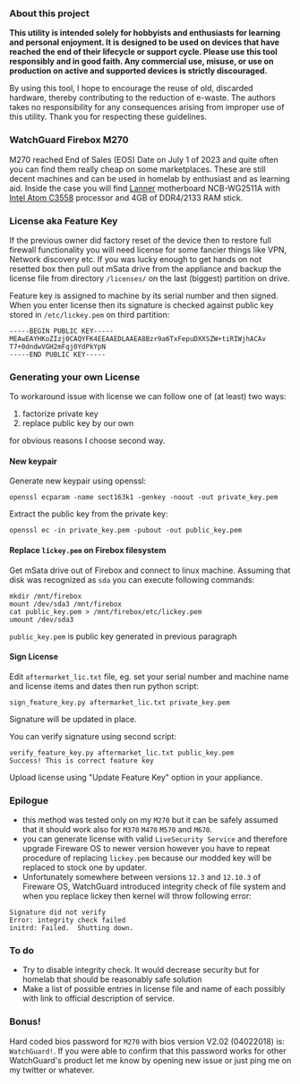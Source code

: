 ### About this project
**This utility is intended solely for hobbyists and enthusiasts for learning and personal enjoyment. It is designed to be used on devices that have reached the end of their lifecycle or support cycle. Please use this tool responsibly and in good faith. Any commercial use, misuse, or use on production on active and supported devices is strictly discouraged.**

By using this tool, I hope to encourage the reuse of old, discarded hardware, thereby contributing to the reduction of e-waste. The authors takes no responsibility for any consequences arising from improper use of this utility. Thank you for respecting these guidelines.


### WatchGuard Firebox M270
M270 reached End of Sales (EOS) Date on July 1 of 2023 and quite often you can find them really cheap on some marketplaces. These are still decent machines and can be used in homelab by enthusiast and as learning aid. Inside the case you will find [Lanner](https://en.wikipedia.org/wiki/Lanner_Electronics) motherboard NCB-WG2511A with [Intel Atom C3558](https://www.intel.com/content/www/us/en/products/sku/97937/intel-atom-processor-c3558-8m-cache-up-to-2-20-ghz/specifications.html) processor and 4GB of DDR4/2133 RAM stick.

### License aka Feature Key
If the previous owner did factory reset of the device then to restore full firewall functionality you will need license for some fancier things like VPN, Network discovery etc. If you was lucky enough to get hands on not resetted box then pull out mSata drive from the appliance and backup the license file from directory `/licenses/` on the last (biggest) partition on drive. 

Feature key is assigned to machine by its serial number and then signed. When you enter license then its signature is checked against public key stored in `/etc/lickey.pem` on third partition:

```
-----BEGIN PUBLIC KEY-----
MEAwEAYHKoZIzj0CAQYFK4EEAAEDLAAEA8Bzr9a6TxFepuDXXSZW+tiRIWjhACAv
T7+0dndwVGH2mFqj0YdPkYpN
-----END PUBLIC KEY-----
```

### Generating your own License
To workaround issue with license we can follow one of (at least) two ways: 
1) factorize private key 
2) replace public key by our own

for obvious reasons I choose second way.

#### New keypair
Generate new keypair using openssl:
```
openssl ecparam -name sect163k1 -genkey -noout -out private_key.pem
```

Extract the public key from the private key:
```
openssl ec -in private_key.pem -pubout -out public_key.pem
```


#### Replace `lickey.pem` on Firebox filesystem
Get mSata drive out of Firebox and connect to linux machine. Assuming that disk was recognized as `sda` you can execute following commands:
```
mkdir /mnt/firebox
mount /dev/sda3 /mnt/firebox
cat public_key.pem > /mnt/firebox/etc/lickey.pem
umount /dev/sda3
```

`public_key.pem` is public key generated in previous paragraph


#### Sign License
Edit `aftermarket_lic.txt` file, eg. set your serial number and machine name and license items and dates then run python script:
```
sign_feature_key.py aftermarket_lic.txt private_key.pem
```
Signature will be updated in place. 


You can verify signature using second script:
```
verify_feature_key.py aftermarket_lic.txt public_key.pem
Success! This is correct feature key
```

Upload license using "Update Feature Key" option in your appliance.




### Epilogue
 - this method was tested only on my `M270` but it can be safely assumed that it should work also for `M370` `M470` `M570` and `M670`.
 - you can generate license with valid `LiveSecurity Service` and therefore upgrade Fireware OS to newer version however you have to repeat procedure of replacing `lickey.pem` because our modded key will be replaced to stock one by updater. 
 - Unfortunately somewhere between versions `12.3` and `12.10.3` of Fireware OS, WatchGuard introduced integrity check of file system and when you replace lickey then kernel will throw following error:
```
Signature did not verify
Error: integrity check failed
initrd: Failed.  Shutting down.
```


### To do
 - Try to disable integrity check. It would decrease security but for homelab that should be reasonably safe solution
 - Make a list of possible entries in license file and name of each possibly with link to official description of service.
 
 
### Bonus!
Hard coded bios password for `M270` with bios version V2.02 (04022018) is: `WatchGuard!`. If you were able to confirm that this password works for other WatchGuard's product let me know by opening new issue or just ping me on my twitter or whatever.

